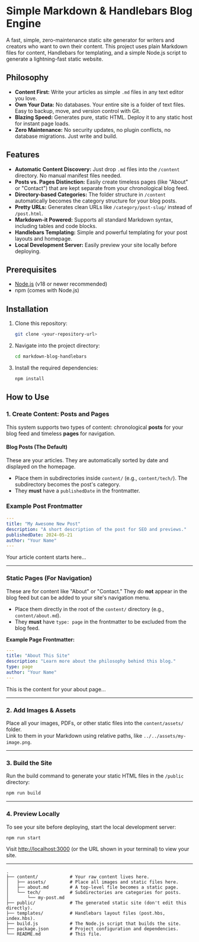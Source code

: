 # Simple Markdown & Handlebars Blog Engine

A fast, simple, zero-maintenance static site generator for writers and creators who want to own their content. This project uses plain Markdown files for content, Handlebars for templating, and a simple Node.js script to generate a lightning-fast static website.

## Philosophy

-   **Content First:** Write your articles as simple `.md` files in any text editor you love.
-   **Own Your Data:** No databases. Your entire site is a folder of text files. Easy to backup, move, and version control with Git.
-   **Blazing Speed:** Generates pure, static HTML. Deploy it to any static host for instant page loads.
-   **Zero Maintenance:** No security updates, no plugin conflicts, no database migrations. Just write and build.

## Features

-   **Automatic Content Discovery:** Just drop `.md` files into the `/content` directory. No manual manifest files needed.
-   **Posts vs. Pages Distinction:** Easily create timeless pages (like "About" or "Contact") that are kept separate from your chronological blog feed.
-   **Directory-based Categories:** The folder structure in `/content` automatically becomes the category structure for your blog posts.
-   **Pretty URLs:** Generates clean URLs like `/category/post-slug/` instead of `/post.html`.
-   **Markdown-it Powered:** Supports all standard Markdown syntax, including tables and code blocks.
-   **Handlebars Templating:** Simple and powerful templating for your post layouts and homepage.
-   **Local Development Server:** Easily preview your site locally before deploying.

## Prerequisites

-   [Node.js](https://nodejs.org/) (v18 or newer recommended)
-   npm (comes with Node.js)

## Installation

1.  Clone this repository:
    ```bash
    git clone <your-repository-url>
    ```
2.  Navigate into the project directory:
    ```bash
    cd markdown-blog-handlebars
    ```
3.  Install the required dependencies:
    ```bash
    npm install
    ```

## How to Use

### 1. Create Content: Posts and Pages

This system supports two types of content: chronological **posts** for your blog feed and timeless **pages** for navigation.

#### Blog Posts (The Default)
These are your articles. They are automatically sorted by date and displayed on the homepage.
-   Place them in subdirectories inside `content/` (e.g., `content/tech/`). The subdirectory becomes the post's category.
-   They **must** have a `publishedDate` in the frontmatter.

### Example Post Frontmatter

```yaml
---
title: "My Awesome New Post"
description: "A short description of the post for SEO and previews."
publishedDate: 2024-05-21
author: "Your Name"
---
```

Your article content starts here...

---

### Static Pages (For Navigation)

These are for content like "About" or "Contact." They do **not** appear in the blog feed but can be added to your site's navigation menu.

- Place them directly in the root of the `content/` directory (e.g., `content/about.md`).
- They **must** have `type: page` in the frontmatter to be excluded from the blog feed.

**Example Page Frontmatter:**

```yaml
---
title: "About This Site"
description: "Learn more about the philosophy behind this blog."
type: page
author: "Your Name"
---
```

This is the content for your about page...

---

### 2. Add Images & Assets

Place all your images, PDFs, or other static files into the `content/assets/` folder.  
Link to them in your Markdown using relative paths, like `../../assets/my-image.png`.

---

### 3. Build the Site

Run the build command to generate your static HTML files in the `/public` directory:

```bash
npm run build
```

---

### 4. Preview Locally

To see your site before deploying, start the local development server:

```bash
npm run start
```

Visit [http://localhost:3000](http://localhost:3000) (or the URL shown in your terminal) to view your site.

---

```
.
├── content/            # Your raw content lives here.
│   ├── assets/         # Place all images and static files here.
│   ├── about.md        # A top-level file becomes a static page.
│   └── tech/           # Subdirectories are categories for posts.
│       └── my-post.md
├── public/             # The generated static site (don't edit this directly).
├── templates/          # Handlebars layout files (post.hbs, index.hbs).
├── build.js            # The Node.js script that builds the site.
├── package.json        # Project configuration and dependencies.
└── README.md           # This file.
```
